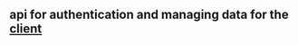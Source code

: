 ## api for authentication and managing data for the [client](https://github.com/PickleEaterJim33/Project-Management-Client)
